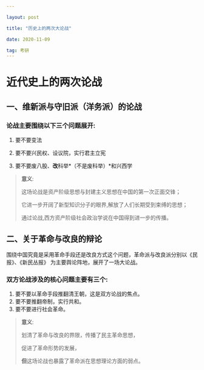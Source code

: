 ```yaml
---

layout: post

title: "历史上的两次大论战"

date: 2020-11-09

tag: 考研
---
```


# 近代史上的两次论战



## 一、维新派与守旧派（洋务派）的论战

### 论战主要围绕以下三个问题展开:

1. 要不要变法

2. 要不要兴民权、设议院，实行君主立宪

3. 要不要废八股、**改**科举*（不是废科举）*和兴西学
   
     
> **意义**:
>
> 这场论战是资产阶级思想与封建主义思想在中国的第一次正面交锋；
>
> 它进一步开阔了新型知识分子的眼界,解放了人们长期受到束缚的思想；
>
> 通过论战,西方资产阶级社会政治学说在中国得到进一步的传播。





## 二、关于革命与改良的辩论

围绕中国究竟是采用革命手段还是改良方式这个问题，革命派与改良派分别以《民报》、《新民丛报》 为主要舆论阵地，展开了一场大论战。

### 双方论战涉及的核心问题主要有三个:

1. 要不要以革命手段推翻清王朝，这是双方论战的焦点。
2. 要不要推翻帝制，实行共和。
3. 要不要进行社会革命。



> **意义**:
>
> 划清了革命与改良的界限，传播了民主革命思想，
>
> 促进了革命形势的发展，
>
> **但**这场论战也暴露了革命派在思想理论方面的弱点。
